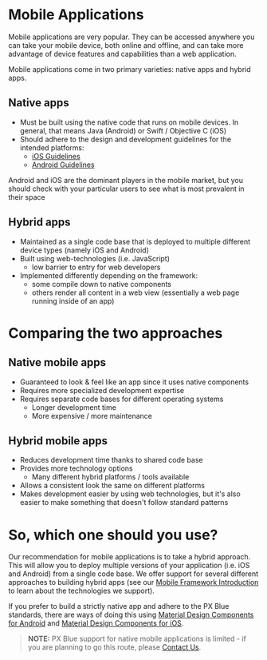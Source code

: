 # Mobile Applications
Mobile applications are very popular. They can be accessed anywhere you can take your mobile device, both online and offline, and can take more advantage of device features and capabilities than a web application.

Mobile applications come in two primary varieties: native apps and hybrid apps.

## Native apps
- Must be built using the native code that runs on mobile devices. In general, that means Java (Android) or Swift / Objective C (iOS)
- Should adhere to the design and development guidelines for the intended platforms:
    - [iOS Guidelines](https://developer.apple.com/ios/human-interface-guidelines/overview/themes/)
    - [Android Guidelines](https://developer.android.com/design/index.html)

Android and iOS are the dominant players in the mobile market, but you should check with your particular users to see what is most prevalent in their space

## Hybrid apps
- Maintained as a single code base that is deployed to multiple different device types (namely iOS and Android)
- Built using web-technologies (i.e. JavaScript)
    - low barrier to entry for web developers
- Implemented differently depending on the framework:
    - some compile down to native components
    - others render all content in a web view (essentially a web page running inside of an app)

# Comparing the two approaches
## Native mobile apps

- Guaranteed to look & feel like an app since it uses native components
- Requires more specialized development expertise
- Requires separate code bases for different operating systems
    - Longer development time
    - More expensive / more maintenance

## Hybrid mobile apps

- Reduces development time thanks to shared code base
- Provides more technology options
    - Many different hybrid platforms / tools available
- Allows a consistent look the same on different platforms
- Makes development easier by using web technologies, but it's also easier to make something that doesn't follow standard patterns

# So, which one should you use?
Our recommendation for mobile applications is to take a hybrid approach. This will allow you to deploy multiple versions of your application (i.e. iOS and Android) from a single code base. We offer support for several different approaches to building hybrid apps (see our [Mobile Framework Introduction](/development/frameworks-mobile/intro) to learn about the technologies we support).

If you prefer to build a strictly native app and adhere to the PX Blue standards, there are ways of doing this using [Material Design Components for Android](https://material.io/develop/android/) and [Material Design Components for iOS](https://material.io/develop/ios/). 

> **NOTE:** PX Blue support for native mobile applications is limited - if you are planning to go this route, please <a href="mailto:pxblue@eaton.com">Contact Us</a>.